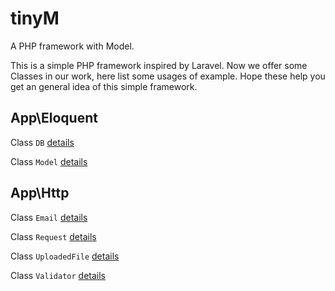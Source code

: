 # tinyM
A PHP framework with Model.

This is a simple PHP framework inspired by Laravel. Now we offer some Classes in our work, here list some usages of example. Hope these help you get an general idea of this simple framework.

## App\Eloquent

Class `DB`
[details](https://github.com/ukyouz/tinyM/tree/master/App/Eloquent)

Class `Model`
[details](https://github.com/ukyouz/tinyM/tree/master/App/Eloquent)

## App\Http

Class `Email`
[details](https://github.com/ukyouz/tinyM/tree/master/App/Http)

Class `Request`
[details](https://github.com/ukyouz/tinyM/tree/master/App/Http)

Class `UploadedFile`
[details](https://github.com/ukyouz/tinyM/tree/master/App/Http)

Class `Validator`
[details](https://github.com/ukyouz/tinyM/tree/master/App/Http)